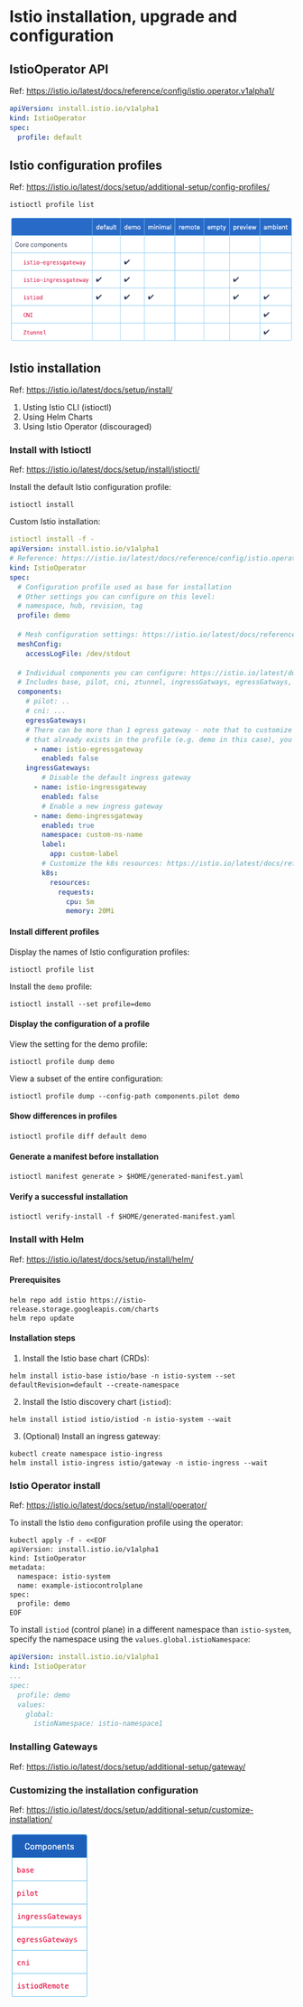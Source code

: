 # Istio installation, upgrade and configuration

## IstioOperator API

Ref: <https://istio.io/latest/docs/reference/config/istio.operator.v1alpha1/>

```yaml
apiVersion: install.istio.io/v1alpha1
kind: IstioOperator
spec:
  profile: default
```

## Istio configuration profiles

Ref: <https://istio.io/latest/docs/setup/additional-setup/config-profiles/>

```shell
istioctl profile list
```

![Alt text](images/istio_config_profiles.png)

## Istio installation

Ref: <https://istio.io/latest/docs/setup/install/>

1. Usting Istio CLI (istioctl)
2. Using Helm Charts
3. Using Istio Operator (discouraged)

### Install with Istioctl

Ref: <https://istio.io/latest/docs/setup/install/istioctl/>

Install the default Istio configuration profile:

```shell
istioctl install
```

Custom Istio installation:

```yaml
istioctl install -f -
apiVersion: install.istio.io/v1alpha1
# Reference: https://istio.io/latest/docs/reference/config/istio.operator.v1alpha1/
kind: IstioOperator 
spec:
  # Configuration profile used as base for installation
  # Other settings you can configure on this level:
  # namespace, hub, revision, tag
  profile: demo

  # Mesh configuration settings: https://istio.io/latest/docs/reference/config/istio.mesh.v1alpha1/
  meshConfig: 
    accessLogFile: /dev/stdout

  # Individual components you can configure: https://istio.io/latest/docs/reference/config/istio.operator.v1alpha1/#IstioComponentSetSpec
  # Includes base, pilot, cni, ztunnel, ingressGatways, egressGatways, istiodRemote
  components:
    # pilot: ..
    # cni: ...
    egressGateways:
    # There can be more than 1 egress gateway - note that to customize a gateway
    # that already exists in the profile (e.g. demo in this case), you need to use the default names
      - name: istio-egressgateway
        enabled: false
    ingressGateways:
        # Disable the default ingress gateway
      - name: istio-ingressgateway
        enabled: false
        # Enable a new ingress gateway
      - name: demo-ingressgateway
        enabled: true
        namespace: custom-ns-name
        label:
          app: custom-label
        # Customize the k8s resources: https://istio.io/latest/docs/reference/config/istio.operator.v1alpha1/#KubernetesResourcesSpec
        k8s:
          resources:
            requests:
              cpu: 5m
              memory: 20Mi
```

#### Install different profiles

Display the names of Istio configuration profiles:

```shell
istioctl profile list
```

Install the `demo` profile:

```shell
istioctl install --set profile=demo
```

#### Display the configuration of a profile

View the setting for the demo profile:

```shell
istioctl profile dump demo
```

View a subset of the entire configuration:

```shell
istioctl profile dump --config-path components.pilot demo
```

#### Show differences in profiles

```shell
istioctl profile diff default demo
```

#### Generate a manifest before installation

```shell
istioctl manifest generate > $HOME/generated-manifest.yaml
```

#### Verify a successful installation

```shell
istioctl verify-install -f $HOME/generated-manifest.yaml
```

### Install with Helm

Ref: <https://istio.io/latest/docs/setup/install/helm/>

#### Prerequisites

```shell
helm repo add istio https://istio-release.storage.googleapis.com/charts
helm repo update
```

#### Installation steps

1. Install the Istio base chart (CRDs):

```shell
helm install istio-base istio/base -n istio-system --set defaultRevision=default --create-namespace
```

2. Install the Istio discovery chart (`istiod`):

```shell
helm install istiod istio/istiod -n istio-system --wait
```

3. (Optional) Install an ingress gateway:

```shell
kubectl create namespace istio-ingress
helm install istio-ingress istio/gateway -n istio-ingress --wait
```

### Istio Operator install

Ref: <https://istio.io/latest/docs/setup/install/operator/>

To install the Istio `demo` configuration profile using the operator:

```shell
kubectl apply -f - <<EOF
apiVersion: install.istio.io/v1alpha1
kind: IstioOperator
metadata:
  namespace: istio-system
  name: example-istiocontrolplane
spec:
  profile: demo
EOF
```

To install `istiod` (control plane) in a different namespace than `istio-system`, specify the namespace using the `values.global.istioNamespace`:

```yaml
apiVersion: install.istio.io/v1alpha1
kind: IstioOperator
...
spec:
  profile: demo
  values:
    global:
      istioNamespace: istio-namespace1
```

### Installing Gateways

Ref: <https://istio.io/latest/docs/setup/additional-setup/gateway/>

### Customizing the installation configuration

Ref: <https://istio.io/latest/docs/setup/additional-setup/customize-installation/>

![Alt text](images/istio_components.png)
